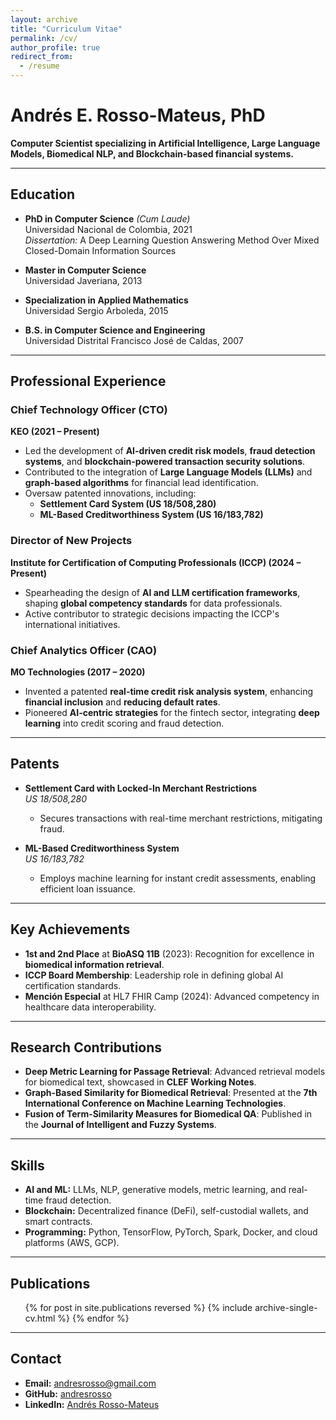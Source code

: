 ```yaml
---
layout: archive
title: "Curriculum Vitae"
permalink: /cv/
author_profile: true
redirect_from:
  - /resume
---
```


# **Andrés E. Rosso-Mateus, PhD**  
**Computer Scientist specializing in Artificial Intelligence, Large Language Models, Biomedical NLP, and Blockchain-based financial systems.**

---

## **Education**  
- **PhD in Computer Science** *(Cum Laude)*  
  Universidad Nacional de Colombia, 2021  
  *Dissertation:* A Deep Learning Question Answering Method Over Mixed Closed-Domain Information Sources  

- **Master in Computer Science**  
  Universidad Javeriana, 2013  

- **Specialization in Applied Mathematics**  
  Universidad Sergio Arboleda, 2015  

- **B.S. in Computer Science and Engineering**  
  Universidad Distrital Francisco José de Caldas, 2007  

---

## **Professional Experience**  

### **Chief Technology Officer (CTO)**  
**KEO (2021 – Present)**  
- Led the development of **AI-driven credit risk models**, **fraud detection systems**, and **blockchain-powered transaction security solutions**.  
- Contributed to the integration of **Large Language Models (LLMs)** and **graph-based algorithms** for financial lead identification.  
- Oversaw patented innovations, including:  
  - **Settlement Card System (US 18/508,280)**  
  - **ML-Based Creditworthiness System (US 16/183,782)**  

### **Director of New Projects**  
**Institute for Certification of Computing Professionals (ICCP) (2024 – Present)**  
- Spearheading the design of **AI and LLM certification frameworks**, shaping **global competency standards** for data professionals.  
- Active contributor to strategic decisions impacting the ICCP's international initiatives.  

### **Chief Analytics Officer (CAO)**  
**MO Technologies (2017 – 2020)**  
- Invented a patented **real-time credit risk analysis system**, enhancing **financial inclusion** and **reducing default rates**.  
- Pioneered **AI-centric strategies** for the fintech sector, integrating **deep learning** into credit scoring and fraud detection.  

---

## **Patents**  

- **Settlement Card with Locked-In Merchant Restrictions**  
  *US 18/508,280*  
  - Secures transactions with real-time merchant restrictions, mitigating fraud.  

- **ML-Based Creditworthiness System**  
  *US 16/183,782*  
  - Employs machine learning for instant credit assessments, enabling efficient loan issuance.  

---

## **Key Achievements**  

- **1st and 2nd Place** at **BioASQ 11B** (2023): Recognition for excellence in **biomedical information retrieval**.  
- **ICCP Board Membership**: Leadership role in defining global AI certification standards.  
- **Mención Especial** at HL7 FHIR Camp (2024): Advanced competency in healthcare data interoperability.  

---

## **Research Contributions**  

- **Deep Metric Learning for Passage Retrieval**: Advanced retrieval models for biomedical text, showcased in **CLEF Working Notes**.  
- **Graph-Based Similarity for Biomedical Retrieval**: Presented at the **7th International Conference on Machine Learning Technologies**.  
- **Fusion of Term-Similarity Measures for Biomedical QA**: Published in the **Journal of Intelligent and Fuzzy Systems**.  

---

## **Skills**  

- **AI and ML:** LLMs, NLP, generative models, metric learning, and real-time fraud detection.  
- **Blockchain:** Decentralized finance (DeFi), self-custodial wallets, and smart contracts.  
- **Programming:** Python, TensorFlow, PyTorch, Spark, Docker, and cloud platforms (AWS, GCP).  

---

## **Publications**  

<ul>{% for post in site.publications reversed %}
  {% include archive-single-cv.html %}
{% endfor %}</ul>

---

## **Contact**  
- **Email:** [andresrosso@gmail.com](mailto:andresrosso@gmail.com)  
- **GitHub:** [andresrosso](https://github.com/andresrosso)  
- **LinkedIn:** [Andrés Rosso-Mateus](https://www.linkedin.com/in/andres-rosso-mateus/)  
